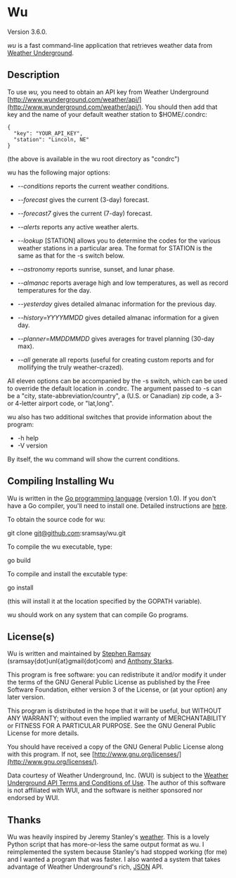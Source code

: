 
Wu
==========

Version 3.6.0.

_wu_ is a fast command-line application that retrieves weather data from [Weather Underground](http://www.wunderground.com).

Description
-----------

To use _wu,_ you need to obtain an API key from Weather Underground [http://www.wunderground.com/weather/api/](http://www.wunderground.com/weather/api/).  You should then add that key and the name of your default weather station to $HOME/.condrc:

	{
	  "key": "YOUR_API_KEY",
	  "station": "Lincoln, NE"
	}

(the above is available in the wu root directory as "condrc")

wu has the following major options:

* _--conditions_ reports the current weather conditions.

* _--forecast_ gives the current (3-day) forecast.

* _--forecast7_ gives the current (7-day) forecast.

* _--alerts_ reports any active weather alerts.

* _--lookup_ [STATION] allows you to determine the codes for the various weather stations in a particular area.  The format for STATION is the same as that for the -s switch below.

* _--astronomy_ reports sunrise, sunset, and lunar phase.

* _--almanac_ reports average high and low temperatures, as well as record temperatures for the day.

* _--yesterday_ gives detailed almanac information for the previous day.

* _--history=YYYYMMDD_ gives detailed almanac information for a given day.
* _--planner=MMDDMMDD_ gives averages for travel planning (30-day max).

* _--all_ generate all reports (useful for creating custom reports and for mollifying the truly weather-crazed).
	
All eleven options can be accompanied by the -s switch, which can be used to override the default location in .condrc.  The argument passed to -s can be a "city, state-abbreviation/country", a (U.S. or Canadian) zip code, a 3- or 4-letter airport code, or "lat,long".

wu also has two additional switches that provide information about the program:

* -h help
* -V version

By itself, the wu command will show the current conditions.

Compiling Installing Wu 
-----------

Wu is written in the [Go programming language](http://golang.org/) (version 1.0).  If you don't have a Go compiler, you'll need to install one.  Detailed instructions are [here](http://golang.org/doc/install.html).

To obtain the source code for wu:

  git clone git@github.com:sramsay/wu.git

To compile the wu executable, type:

  go build

To compile and install the excutable type:

  go install

(this will install it at the location specified by the GOPATH variable).

wu should work on any system that can compile Go programs.

License(s)
---------

Wu is written and maintained by [Stephen Ramsay](http://lenz.unl.edu/) (sramsay{dot}unl{at}gmail{dot}com) and [Anthony Starks](http://mindchunk.blogspot.com/).

This program is free software: you can redistribute it and/or modify it under the terms of the GNU General Public License as published by the Free Software Foundation, either version 3 of the License, or (at your option) any later version.

This program is distributed in the hope that it will be useful, but WITHOUT ANY WARRANTY; without even the implied warranty of MERCHANTABILITY or FITNESS FOR A PARTICULAR PURPOSE.  See the GNU General Public License for more details.

You should have received a copy of the GNU General Public License along with this program.  If not, see [http://www.gnu.org/licenses/](http://www.gnu.org/licenses/).

Data courtesy of Weather Underground, Inc. (WUI) is subject to the [Weather Underground API Terms and Conditions of Use](http://www.wunderground.com/weather/api/d/terms.html).  The author of this software is not affiliated with WUI, and the software is neither sponsored nor endorsed by WUI.

Thanks
------

Wu was heavily inspired by Jeremy Stanley's [weather](http://fungi.yuggoth.org/weather/).  This is a lovely Python script that has more-or-less the same output format as wu.  I reimplemented the system because Stanley's had stopped working (for me) and I wanted a program that was faster.  I also wanted a system that takes advantage of Weather Underground's rich, [JSON](http://www.json.org/) API.
